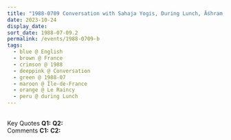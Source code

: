 ```yaml
---
title: "1988-0709 Conversation with Sahaja Yogis, During Lunch, Āśhram, 9, Allée Du Rocher, Le Raincy (13 kms E of Paris), Île-de-France, France"
date: 2023-10-24
display_date: 
sort_date: 1988-07-09.2
permalink: /events/1988-0709-b
tags:
  - blue @ English
  - brown @ France
  - crimson @ 1988
  - deeppink @ Conversation
  - green @ 1988-07
  - maroon @ Île-de-France
  - orange @ Le Raincy
  - peru @ during Lunch
---
```


<br>

<wave-list>
  <list-title color="DarkSeaGreen" width="55">Key Quotes</list-title>
  <list-item color="BlanchedAlmond" width="280"><b>Q1:</b> <i></i></list-item>
  <list-item color="Lavender" width="280"><b>Q2:</b> <i></i></list-item>
</wave-list>

<br>

<wave-list>
  <list-title color="DarkSeaGreen" width="55">Comments</list-title>
  <list-item color="BlanchedAlmond" width="280"><b>C1:</b> <i></i></list-item>
  <list-item color="Lavender" width="280"><b>C2:</b> <i></i></list-item>
</wave-list>